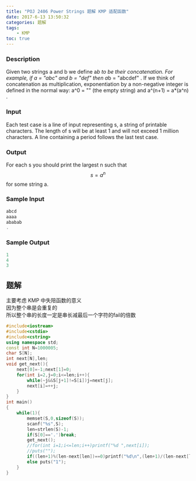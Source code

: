 ```yaml
---
title: "POJ 2406 Power Strings 题解 KMP 适配函数"
date: 2017-6-13 13:50:32
categories: 题解
tags:
    - KMP
toc: true
---
```

### Description
Given two strings a and b we define a*b to be their concatenation. For example, if a = "abc" and b = "def" then a*b = "abcdef" . If we think of concatenation as multiplication, exponentiation by a non-negative integer is defined in the normal way: a^0 = "" (the empty string) and a^(n+1) = a*(a^n) .
<!--more--> 
### Input
Each test case is a line of input representing s, a string of printable characters. The length of s will be at least 1 and will not exceed 1 million characters. A line containing a period follows the last test case.

### Output
For each s you should print the largest n such that $$s = a^n$$ for some string a.

### Sample Input
```c++
abcd
aaaa
ababab
.
```
### Sample Output
```c++
1
4
3
```
## 题解
主要考虑 KMP 中失陪函数的意义  
因为整个串是会重复的  
所以整个串的长度一定是串长减最后一个字符的fail的倍数  
```c++
#include<iostream>
#include<cstdio>
#include<cstring>
using namespace std;
const int N=1000005;
char S[N];
int next[N],len;
void get_next(){
    next[0]=-1;next[1]=0;
    for(int i=2,j=0;i<=len;i++){
        while(~j&&S[j+1]!=S[i])j=next[j];
        next[i]=++j;
    }
}
int main()
{
    while(1){
        memset(S,0,sizeof(S));
        scanf("%s",S);
        len=strlen(S)-1;
        if(S[0]=='.')break;
        get_next();
        //for(int i=1;i<=len;i++)printf("%d ",next[i]);
        //puts("");
        if((len+1)%(len-next[len])==0)printf("%d\n",(len+1)/(len-next[len]));
        else puts("1");
    }
}
```